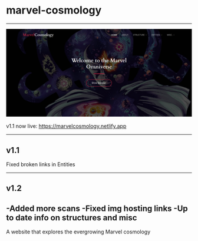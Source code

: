 # marvel-cosmology
----------------------------
![image](https://github.com/jabhuiyan/marvel-cosmology/blob/main/cosmology.png)

v1.1 now live:
https://marvelcosmology.netlify.app

-----------------------------
v1.1
--------
Fixed broken links in Entities

-----------------------------
v1.2
--------
-Added more scans
-Fixed img hosting links
-Up to date info on structures and misc
--------
A website that explores the evergrowing Marvel cosmology
